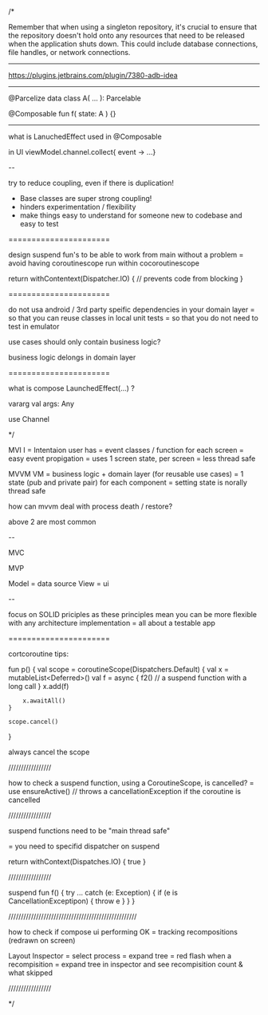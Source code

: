 /*

Remember that when using a singleton repository, it's crucial to ensure that the repository doesn't
hold onto any resources that need to be released when the application shuts down. This could include
database connections, file handles, or network connections.

---

https://plugins.jetbrains.com/plugin/7380-adb-idea

---

@Parcelize
data class A(
...
): Parcelable

@Composable
fun f(
state: A
) {}


----

what is LanuchedEffect used in @Composable

in UI viewModel.channel.collect{ event -> ...}

--

try to reduce coupling, even if there is duplication!

- Base classes are super strong coupling!
- hinders experimentation / flexibility
- make things easy to understand for someone new to codebase and easy to test

======================

design suspend fun's to be able to work from main without a problem
= avoid having coroutinescope run within cocoroutinescope

return withContentext(Dispatcher.IO) {
// prevents code from blocking
}

======================

do not usa android / 3rd party speific dependencies in your domain layer
= so that you can reuse classes in local unit tests
= so that you do not need to test in emulator

use cases should only contain business logic?

business logic delongs in domain layer

======================

what is compose LaunchedEffect(...) ?

vararg val args: Any

use Channel

*/

MVI I = Intentaion user has = event classes / function for each screen
= easy event propigation
= uses 1 screen state, per screen
= less thread safe

MVVM VM = business logic + domain layer (for reusable use cases)
= 1 state (pub and private pair) for each component
= setting state is norally thread safe

how can mvvm deal with process death / restore?

above 2 are most common

--

MVC

MVP

Model = data source
View = ui

--

focus on SOLID priciples as these principles mean you can be more flexible
with any architecture implementation
= all about a testable app

======================

cortcoroutine tips:

fun p() {
val scope = coroutineScope(Dispatchers.Default) {
val x = mutableList<Deferred<String>>()
val f = async {
f2()    // a suspend function with a long call
}
x.add(f)

        x.awaitAll()
    }

    scope.cancel()

}

always cancel the scope

/////////////////

how to check a suspend function, using a CoroutineScope, is cancelled?
= use ensureActive()    // throws a cancellationException if the coroutine is cancelled

/////////////////

suspend functions need to be "main thread safe"

= you need to specifid dispatcher on suspend

return withContext(Dispatches.IO) {
true
}

/////////////////

suspend fun f() {
try ...
catch (e: Exception) {
if (e is CancellationExceptipon) {
throw e
}
}
}

///////////////////////////////////////////////////

how to check if compose ui performing OK
= tracking recompositions (redrawn on screen)

Layout Inspector
= select process
= expand tree
= red flash when a recompisition
= expand tree in inspector and see recompisition count & what skipped

/////////////////

*/
